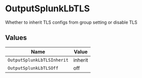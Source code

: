 # OutputSplunkLbTLS

Whether to inherit TLS configs from group setting or disable TLS


## Values

| Name                       | Value                      |
| -------------------------- | -------------------------- |
| `OutputSplunkLbTLSInherit` | inherit                    |
| `OutputSplunkLbTLSOff`     | off                        |